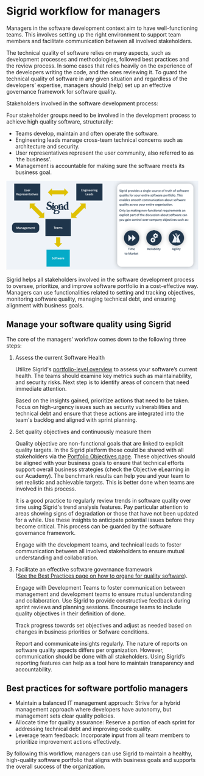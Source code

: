 # Sigrid workflow for managers

Managers in the software development context aim to have well-functioning teams. This involves setting up the right environment to support team members and facilitate communication between all involved stakeholders.  

The technical quality of software relies on many aspects, such as development processes and methodologies, followed best practices and the review process. In some cases that relies heavily on the experience of the developers writing the code, and the ones reviewing it. To guard the technical quality of software in any given situation and regardless of the developers’ expertise, managers should (help) set up an effective governance framework for software quality. 

Stakeholders involved in the software development process: 

Four stakeholder groups need to be involved in the development process to achieve high quality software, structurally: 

- Teams develop, maintain and often operate the software. 
- Engineering leads manage cross-team technical concerns such as architecture and security. 
- User representatives represent the user community, also referred to as ‘the business’. 
- Management is accountable for making sure the software meets its business goal.  

<img src="../images/manager-workflow-dashboard.png" width="600" />

Sigrid helps all stakeholders involved in the software development process to oversee, prioritize, and improve software portfolio in a cost-effective way. Managers can use functionalities related to setting and tracking objectives, monitoring software quality, managing technical debt, and ensuring alignment with business goals.  

## Manage your software quality using Sigrid 

The core of the managers’ workflow comes down to the following three steps: 

1. Assess the current Software Health 

   Utilize Sigrid's [portfolio-level overview](https://docs.sigrid-says.com/capabilities/portfolio-overview.html) to assess your software’s current health. The teams should examine key metrics such as maintainability, and security risks. Next step is to identify areas of concern that need immediate attention. 

   Based on the insights gained, prioritize actions that need to be taken. Focus on high-urgency issues such as security vulnerabilities and technical debt and ensure that these actions are integrated into the team's backlog and aligned with sprint planning. 

2. Set quality objectives and continuously measure them 

   Quality objective are non-functional goals that are linked to explicit quality targets. In the Sigrid platform those could be shared with all stakeholders via the [Portfolio Objectives page](https://docs.sigrid-says.com/capabilities/portfolio-objectives.html). These objectives should be aligned with your business goals to ensure that technical efforts support overall business strategies (check the Objective eLearning in our Academy). The benchmark results can help you and your team to set realistic and achievable targets. This is better done when teams are involved in this process. 

   It is a good practice to regularly review trends in software quality over time using Sigrid's trend analysis features. Pay particular attention to areas showing signs of degradation or those that have not been updated for a while. Use these insights to anticipate potential issues before they become critical. This process can be guarded by the software governance framework.  

   Engage with the development teams, and technical leads to foster communication between all involved stakeholders to ensure mutual understanding and collaboration. 

3. Facilitate an effective software governance framework  
   ([See the Best Practices page on how to organe for quality software](https://docs.sigrid-says.com/workflows/best-practices-organization.html)).
   
   Engage with Development Teams to foster communication between management and development teams to ensure mutual understanding and collaboration. Use Sigrid to provide constructive feedback during sprint reviews and planning sessions. Encourage teams to include quality objectives in their definition of done. 

   Track progress towards set objectives and adjust as needed based on changes in business priorities or Sofware conditions.  

   Report and communicate insights regularly. The nature of reports on software quality aspects differs per organization. However, communication should be done with all stakeholders. Using Sigrid’s reporting features can help as a tool here to maintain transparency and accountability. 

## Best practices for software portfolio managers 

- Maintain a balanced IT management approach: Strive for a hybrid management approach where developers have autonomy, but management sets clear quality policies.  
- Allocate time for quality assurance: Reserve a portion of each sprint for addressing technical debt and improving code quality. 
- Leverage team feedback: Incorporate input from all team members to prioritize improvement actions effectively. 

By following this workflow, managers can use Sigrid to maintain a healthy, high-quality software portfolio that aligns with business goals and supports the overall success of the organization. 
